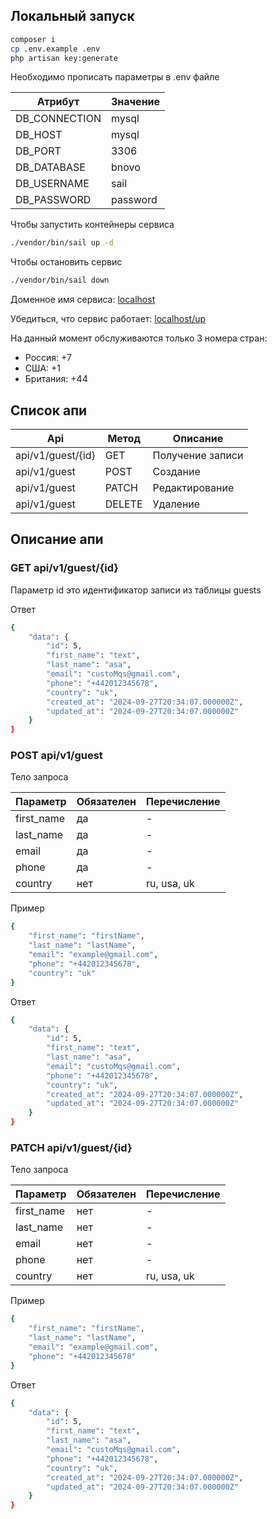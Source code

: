 ## Локальный запуск

```sh
composer i
cp .env.example .env
php artisan key:generate
```

Необходимо прописать параметры в .env файле

| Атрибут       | Значение |
|---------------|----------|
| DB_CONNECTION | mysql    |
| DB_HOST       | mysql    |
| DB_PORT       | 3306     |
| DB_DATABASE   | bnovo    |
| DB_USERNAME   | sail     |
| DB_PASSWORD   | password |

Чтобы запустить контейнеры сервиса
```sh
./vendor/bin/sail up -d
```

Чтобы остановить сервис
```sh
./vendor/bin/sail down
```

Доменное имя сервиса: [localhost][domain]

Убедиться, что сервис работает: [localhost/up][domain-heal]

На данный момент обслуживаются только 3 номера стран:

- Россия: +7
- США: +1
- Британия: +44

## Список апи

| Api               | Метод  | Описание         |
|-------------------|--------|------------------|
| api/v1/guest/{id} | GET    | Получение записи |
| api/v1/guest      | POST   | Создание         |
| api/v1/guest      | PATCH  | Редактирование   |
| api/v1/guest      | DELETE | Удаление         |

## Описание апи

### GET api/v1/guest/{id}

Параметр id это идентификатор записи из таблицы guests

Ответ

```sh
{
    "data": {
        "id": 5,
        "first_name": "text",
        "last_name": "asa",
        "email": "custoMqs@gmail.com",
        "phone": "+442012345678",
        "country": "uk",
        "created_at": "2024-09-27T20:34:07.000000Z",
        "updated_at": "2024-09-27T20:34:07.000000Z"
    }
}
```

### POST api/v1/guest

Тело запроса

| Параметр   | Обязателен | Перечисление   |
|------------|------------|----------------|
| first_name | да         | -              |
| last_name  | да         | -              |
| email      | да         | -              |
| phone      | да         | -              |
| country    | нет        | ru, usa, uk    |

Пример

```sh
{
    "first_name": "firstName",
    "last_name": "lastName",
    "email": "example@gmail.com",
    "phone": "+442012345678",
    "country": "uk"
}
```

Ответ

```sh
{
    "data": {
        "id": 5,
        "first_name": "text",
        "last_name": "asa",
        "email": "custoMqs@gmail.com",
        "phone": "+442012345678",
        "country": "uk",
        "created_at": "2024-09-27T20:34:07.000000Z",
        "updated_at": "2024-09-27T20:34:07.000000Z"
    }
}
```

### PATCH api/v1/guest/{id}

Тело запроса

| Параметр   | Обязателен | Перечисление   |
|------------|------------|----------------|
| first_name | нет        | -              |
| last_name  | нет        | -              |
| email      | нет        | -              |
| phone      | нет        | -              |
| country    | нет        | ru, usa, uk    |

Пример

```sh
{
    "first_name": "firstName",
    "last_name": "lastName",
    "email": "example@gmail.com",
    "phone": "+442012345678"
}
```

Ответ

```sh
{
    "data": {
        "id": 5,
        "first_name": "text",
        "last_name": "asa",
        "email": "custoMqs@gmail.com",
        "phone": "+442012345678",
        "country": "uk",
        "created_at": "2024-09-27T20:34:07.000000Z",
        "updated_at": "2024-09-27T20:34:07.000000Z"
    }
}
```

[domain]: <http:localhost>
[domain-heal]: <http:localhost/up>
